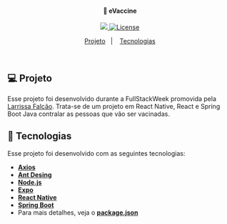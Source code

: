 <h4 align="center">
  🚀 eVaccine
</h4>

<p align="center">

<a>
    <a href="https://github.com/Douglas-Cezaro">
	    <img src="https://img.shields.io/badge/author-DouglasCezaro-brown"/>
</a>
</a>
	<a href="./LICENSE">
	     <img alt="License" src="https://img.shields.io/badge/license-MIT-brightgreen">
	</a>
  
</p>

<p align="center">
  <a href="#-projeto">Projeto</a>&nbsp;&nbsp;&nbsp;|&nbsp;&nbsp;&nbsp;
  <a href="#rocket-tecnologias">Tecnologias</a>
</p>
<br>

## 💻 Projeto

Esse projeto foi desenvolvido durante a FullStackWeek promovida pela [Larrissa Falcão](https://larissafalcao.com.br/). Trata-se de um projeto em React Native, React e Spring Boot Java contralar as pessoas que vão
ser vacinadas. 

## :rocket: Tecnologias

Esse projeto foi desenvolvido com as seguintes tecnologias:

- [**Axios**](https://www.typescriptlang.org/)
- [**Ant Desing**](https://ant.design/docs/react/introduce)
- [**Node.js**](https://nodejs.org/en/)
- [**Expo**](https://expo.io/)
- [**React Native**](https://reactnative.dev/)
- [**Spring Boot**](https://spring.io/projects/spring-boot)
- Para mais detalhes, veja o **[package.json](./web/package.json)**

